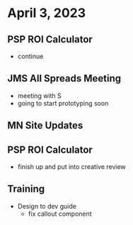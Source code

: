 # April 3, 2023

## PSP ROI Calculator
- continue

## JMS All Spreads Meeting
- meeting with S
- going to start prototyping soon

## MN Site Updates

## PSP ROI Calculator
- finish up and put into creative review

## Training
- Design to dev guide
	- fix callout component

